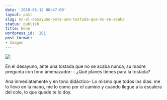 ```yaml
---
date: '2010-05-12 08:47:00'
layout: post
slug: en-el-desayuno-ante-una-tostada-que-no-se-acaba
status: publish
title: None
wordpress_id: '201'
post_format:
- Imagen
---
```


![](http://jjdenis.files.wordpress.com/2012/04/tumblr_l2ao7pjgmj1qzqnl8o1_r1_1280.jpg)

En el desayuno, ante una tostada que no se acaba nunca, su madre pregunta con tono amenazador: - ¿Qué planes tienes para la tostada?




Ana inmediatamente y en tono didáctico- Lo mismo que todos los dias: me lo llevo en la mano, me lo como por el camino y cuando llegue a la escalera del cole, lo que quede te lo doy.
